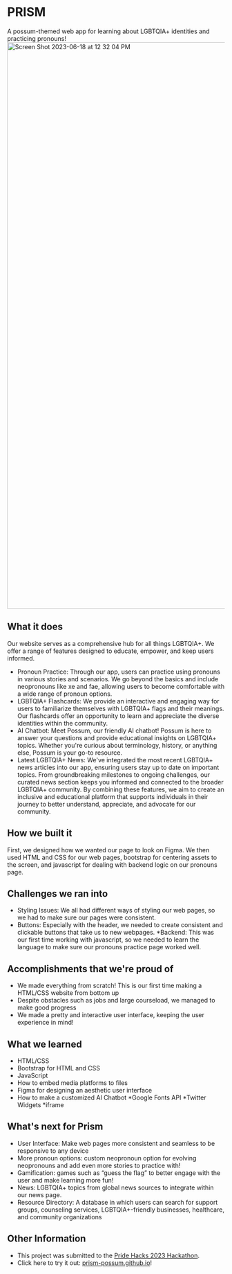 # PRISM
A possum-themed web app for learning about LGBTQIA+ identities and practicing pronouns!
<img width="1309" alt="Screen Shot 2023-06-18 at 12 32 04 PM" src="https://github.com/tejaswini-rb/prism/assets/114116509/bef830c9-dfc2-45ed-a817-d986994372f6">

## What it does
Our website serves as a comprehensive hub for all things LGBTQIA+. We offer a range of features designed to educate, empower, and keep users informed.
* Pronoun Practice: Through our app, users can practice using pronouns in various stories and scenarios. We go beyond the basics and include neopronouns like xe and fae, allowing users to become comfortable with a wide range of pronoun options.
* LGBTQIA+ Flashcards: We provide an interactive and engaging way for users to familiarize themselves with LGBTQIA+ flags and their meanings. Our flashcards offer an opportunity to learn and appreciate the diverse identities within the community.
* AI Chatbot: Meet Possum, our friendly AI chatbot! Possum is here to answer your questions and provide educational insights on LGBTQIA+ topics. Whether you're curious about terminology, history, or anything else, Possum is your go-to resource.
* Latest LGBTQIA+ News: We've integrated the most recent LGBTQIA+ news articles into our app, ensuring users stay up to date on important topics. From groundbreaking milestones to ongoing challenges, our curated news section keeps you informed and connected to the broader LGBTQIA+ community.
By combining these features, we aim to create an inclusive and educational platform that supports individuals in their journey to better understand, appreciate, and advocate for our  community.

## How we built it
First, we designed how we wanted our page to look on Figma. We then used HTML and CSS for our web pages, bootstrap for centering assets to the screen, and javascript for dealing with backend logic on our pronouns page.

## Challenges we ran into
* Styling Issues: We all had different ways of styling our web pages, so we had to make sure our pages were consistent.
* Buttons: Especially with the header, we needed to create consistent and clickable buttons that take us to new webpages.
*Backend: This was our first time working with javascript, so we needed to learn the language to make sure our pronouns practice page worked well.

## Accomplishments that we're proud of
*  We made everything from scratch! This is our first time making a HTML/CSS website from bottom up
* Despite obstacles such as jobs and large courseload, we managed to make good progress
* We made a pretty and interactive user interface, keeping the user experience in mind!

## What we learned
* HTML/CSS
* Bootstrap for HTML and CSS
* JavaScript
* How to embed media platforms to files
* Figma for designing an aesthetic user interface
* How to make a customized AI Chatbot
*Google Fonts API
*Twitter Widgets
*iframe

## What's next for Prism
* User Interface: Make web pages more consistent and seamless to be responsive to any device
* More pronoun options: custom neopronoun option for evolving neopronouns  and add even more stories to practice with!
* Gamification: games such as “guess the flag” to better engage with the user and make learning more fun!
* News: LGBTQIA+ topics from global news sources to integrate within our news page.
* Resource Directory: A database in which users can search for support groups, counseling services, LGBTQIA+-friendly businesses, healthcare, and community organizations

## Other Information
* This project was submitted to the [Pride Hacks 2023 Hackathon](https://devpost.com/software/prism-f4ahzm).
* Click here to try it out: [prism-possum.github.io](https://prism-possum.github.io/)!
